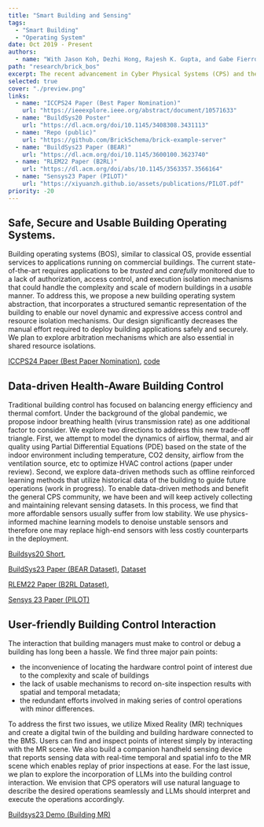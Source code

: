 ```yaml
---
title: "Smart Building and Sensing"
tags:
  - "Smart Building"
  - "Operating System"
date: Oct 2019 - Present
authors:
  - name: "With Jason Koh, Dezhi Hong, Rajesh K. Gupta, and Gabe Fierro."
path: "research/brick_bos"
excerpt: The recent advancement in Cyber Physical Systems (CPS) and the Artificial Intelligence of Things (AIOT) has brought significant productivity and utility enhancement across all walks of life. However, safety and security concerns and usability challenges have prohibited the wide adoption of AI-powered smart "things" in large-scale real-world systems. My research aims to close this gap by enabling secure and safe interaction with Cyber-Physical Systems in a user-friendly manner. Smart commercial buildings, typical examples of CPS with numerous, multi-tenant, distributed, and interconnected IoT devices, are my main testbed. 
selected: true
cover: "./preview.png"
links:
  - name: "ICCPS24 Paper (Best Paper Nomination)"
    url: "https://ieeexplore.ieee.org/abstract/document/10571633"
  - name: "BuildSys20 Poster"
    url: "https://dl.acm.org/doi/10.1145/3408308.3431113"
  - name: "Repo (public)"
    url: "https://github.com/BrickSchema/brick-example-server"
  - name: "BuildSys23 Paper (BEAR)"
    url: "https://dl.acm.org/doi/10.1145/3600100.3623740"
  - name: "RLEM22 Paper (B2RL)"
    url: "https://dl.acm.org/doi/abs/10.1145/3563357.3566164"
  - name: "Sensys23 Paper (PILOT)"
    url: "https://xiyuanzh.github.io/assets/publications/PILOT.pdf"
priority: -20
---
```


## Safe, Secure and Usable Building Operating Systems. 
Building operating systems (BOS), similar to classical OS, provide essential services to applications running on commercial buildings. The current state-of-the-art requires applications to be *trusted* and *carefully* monitored due to a lack of authorization, access control, and execution isolation mechanisms that could handle the complexity and scale of modern buildings in a *usable* manner.  To address this, we propose a new building operating system abstraction, that incorporates a structured semantic representation of the building to enable our novel dynamic and expressive access control and resource isolation mechanisms. Our design significantly decreases the manual effort required to deploy building applications safely and securely. We plan to explore arbitration mechanisms which are also essential in shared resource isolations.

[ICCPS24 Paper (Best Paper Nomination)](./24ICCPS_SBOS.pdf), [code](https://gitlab.com/mesl/brickserver/brick-server-playground)

## Data-driven Health-Aware Building Control 
Traditional building control has focused on balancing energy efficiency and thermal comfort. Under the background of the global pandemic, we propose indoor breathing health (virus transmission rate) as one additional factor to consider. We explore two directions to address this new trade-off triangle. First, we attempt to model the dynamics of airflow, thermal, and air quality using Partial Differential Equations (PDE) based on the state of the indoor environment including temperature, CO2 density, airflow from the ventilation source, etc to optimize HVAC control actions (paper under review). Second, we explore data-driven methods such as offline reinforced learning methods that utilize historical data of the building to guide future operations (work in progress). To enable data-driven methods and benefit the general CPS community, we have been and will keep actively collecting and maintaining relevant sensing datasets. In this process, we find that more affordable sensors usually suffer from low stability. We use physics-informed machine learning models to denoise unstable sensors and therefore one may replace high-end sensors with less costly counterparts in the deployment. 

[Buildsys20 Short](https://doi.org/10.1145/3408308.3431113),

[BuildSys23 Paper (BEAR Dataset)](https://dl.acm.org/doi/10.1145/3600100.3623740), [Dataset](https://ucsdsmartbuilding.github.io/DATA)

[RLEM22 Paper (B2RL Dataset)](https://dl.acm.org/doi/abs/10.1145/3563357.3566164),

[Sensys 23 Paper (PILOT)](https://xiyuanzh.github.io/assets/publications/PILOT.pdf)

## User-friendly Building Control Interaction 
The interaction that building managers must make to control or debug a building has long been a hassle. We find three major pain points:

- the inconvenience of locating the hardware control point of interest due to the complexity and scale of buildings
- the lack of usable mechanisms to record on-site inspection results with spatial and temporal metadata;
- the redundant efforts involved in making series of control operations with minor differences.

To address the first two issues, we utilize Mixed Reality (MR) techniques and create a digital twin of the building and building hardware connected to the BMS. Users can find and inspect points of interest simply by interacting with the MR scene. We also build a companion handheld sensing device that reports sensing data with real-time temporal and spatial info to the MR scene which enables replay of prior inspections at ease. For the last issue, we plan to explore the incorporation of LLMs into the building control interaction. We envision that CPS operators will use natural language to describe the desired operations seamlessly and LLMs should interpret and execute the operations accordingly.

[Buildsys23 Demo (Building MR)](https://doi.org/10.1145/3600100.3626258)
